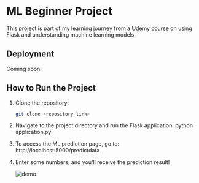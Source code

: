 # ML Beginner Project

This project is part of my learning journey from a Udemy course on using Flask and understanding machine learning models.

## Deployment
Coming soon!

## How to Run the Project

1. Clone the repository:
   ```bash
   git clone <repository-link>
2. Navigate to the project directory and run the Flask application:
   python application.py
3. To access the ML prediction page, go to:
   http://localhost:5000/predictdata
4. Enter some numbers, and you'll receive the prediction result!

   ![demo](https://github.com/eddieX-2021/MLbeginnerProject/blob/main/Screenshot%202024-11-25%20103751.png)
